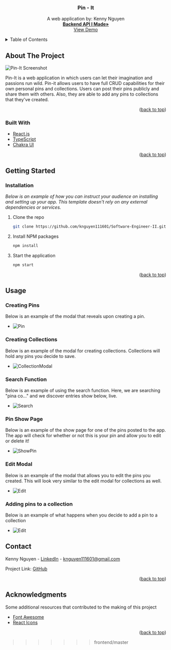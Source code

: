 <div id="top"></div>
  <h3 align="center">Pin - It</h3>

  <p align="center">
    A web application by: Kenny Nguyen
    <br />
    <a href="https://github.com/knguyen111601/pantheon_labs_backend"><strong>Backend API I Made»</strong></a>
    <br />
    <a href="https://jovial-bhaskara-64e864.netlify.app/">View Demo</a>
  </p>
</div>



<!-- TABLE OF CONTENTS -->
<details>
  <summary>Table of Contents</summary>
  <ol>
    <li>
      <a href="#about-the-project">About The Project</a>
      <ul>
        <li><a href="#built-with">Built With</a></li>
      </ul>
    </li>
    <li>
      <a href="#getting-started">Getting Started</a>
      <ul>
        <li><a href="#installation">Installation</a></li>
      </ul>
    </li>
    <li><a href="#contact">Contact</a></li>
    <li><a href="#acknowledgments">Acknowledgments</a></li>
  </ol>
</details>



<!-- ABOUT THE PROJECT -->
## About The Project

![Pin-It Screenshot](https://i.imgur.com/8e7MeYR.png)

Pin-It is a web application in which users can let their imagination and passions run wild. Pin-it allows users to have full CRUD capabilities for their own personal pins and collections. Users can post their pins publicly and share them with others. Also, they are able to add any pins to collections that they've created.

<p align="right">(<a href="#top">back to top</a>)</p>



### Built With

* [React.js](https://reactjs.org/)
* [TypeScript](https://www.typescriptlang.org/)
* [Chakra UI](https://chakra-ui.com/)

<p align="right">(<a href="#top">back to top</a>)</p>



<!-- GETTING STARTED -->
## Getting Started

### Installation

_Below is an example of how you can instruct your audience on installing and setting up your app. This template doesn't rely on any external dependencies or services._

1. Clone the repo
   ```sh
   git clone https://github.com/knguyen111601/Software-Engineer-II.git
   ```
2. Install NPM packages
   ```sh
   npm install
   ```
3. Start the application
   ```sh
   npm start
   ```

<p align="right">(<a href="#top">back to top</a>)</p>

## Usage

### Creating Pins
Below is an example of the modal that reveals upon creating a pin. 
* ![Pin](https://i.imgur.com/Xjjm4ao.png)

### Creating Collections
Below is an example of the modal for creating collections. Collections will hold any pins you decide to save.
* ![CollectionModal](https://i.imgur.com/SrVvIYd.png)

### Search Function
Below is an example of using the search function. Here, we are searching "pina co..." and we discover entries show below, live.
* ![Search](https://i.imgur.com/rXVDSRr.png)

### Pin Show Page
Below is an example of the show page for one of the pins posted to the app. The app will check for whether or not this is your pin and allow you to edit or delete it!
* ![ShowPin](https://i.imgur.com/Q5fT3jd.png)

### Edit Modal
Below is an example of the modal that allows you to edit the pins you created. This will look very similar to the edit modal for collections as well.
* ![Edit](https://i.imgur.com/qLsm8pt.png)

### Adding pins to a collection
Below is an example of what happens when you decide to add a pin to a collection
* ![Edit](https://i.imgur.com/hztKSCl.png)



## Contact

Kenny Nguyen - [LinkedIn](https://www.linkedin.com/in/kennydev/) - knguyen111601@gmail.com

Project Link: [GitHub](https://github.com/knguyen111601/Software-Engineer-II/tree/master)

<p align="right">(<a href="#top">back to top</a>)</p>



<!-- ACKNOWLEDGMENTS -->
## Acknowledgments

Some additional resources that contributed to the making of this project

* [Font Awesome](https://fontawesome.com)
* [React Icons](https://react-icons.github.io/react-icons/search)

<p align="right">(<a href="#top">back to top</a>)</p>

>>>>>>> frontend/master
